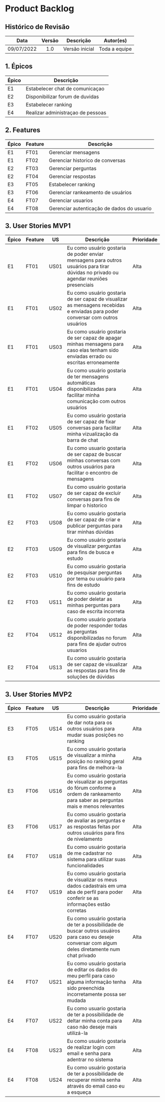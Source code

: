 # Product Backlog

## Histórico de Revisão

| Data | Versão | Descrição | Autor(es) |
|:----------:|:--------:|:----------------------:|:---------------------------:|
09/07/2022 | 1.0 | Versão inicial | Toda a equipe

## 1. Épicos
Épico|Descrição
-|-
E1|Estabelecer chat de comunicaçao
E2|Disponibilizar forum de duvidas
E3|Estabelecer ranking
E4|Realizar administraçao de pessoas

## 2. Features
Épico|Feature|Descrição
-|-|-
E1|FT01|Gerenciar mensagens
E1|FT02|Gerenciar historico de conversas
E2|FT03|Gerenciar perguntas
E2|FT04|Gerenciar respostas
E3|FT05|Estabelecer ranking
E3|FT06|Gerenciar rankeamento de usuários
E4|FT07|Gerenciar  usuarios
E4|FT08|Gerenciar autenticação de dados do usuario

## 3. User Stories MVP1
Épico|Feature|US|Descrição|Prioridade
-|-|-|-|-
E1|FT01|US01|Eu como usuário gostaria de poder enviar mensagens para outros usuários para tirar dúvidas no privado ou agendar reuniões presenciais |Alta
E1|FT01|US02|Eu como usuário gostaria de ser capaz de visualizar as mensagens recebidas e enviadas para poder conversar com outros usuários|Alta
E1|FT01|US03|Eu como usuário gostaria de ser capaz de apagar minhas mensagens para caso elas tenham sido enviadas errado ou escritas erroneamente|Alta
E1|FT01|US04|Eu como usuário gostaria de ter mensagens automáticas disponibilizadas para facilitar minha comunicação com outros usuários|Alta
E1|FT02|US05|Eu como usuário gostaria de ser capaz de fixar conversas para facilitar minha vizualização da barra de chat|Alta
E1|FT02|US06|Eu como usuario gostaria de ser capaz de buscar minhas conversas com outros usuários para facilitar o encontro de mensagens|Alta
E1|FT02|US07|Eu como usuário gostaria de ser capaz de excluir conversas para fins de limpar o historico|Alta
E2|FT03|US08|Eu como usuário gostaria de ser capaz de criar e publicar perguntas para tirar minhas dúvidas |Alta
E2|FT03|US09|Eu como usuário gostaria de visualizar perguntas  para fins de busca e estudo|Alta
E2|FT03|US10|Eu como usuário gostaria de pesquisar perguntas por tema ou usuário para fins de estudo|Alta
E2|FT03|US11|Eu como usuário gostaria de poder deletar as minhas perguntas para caso de escrita incorreta|Alta
E2|FT04|US12|Eu como usuário gostaria de poder responder todas as perguntas disponibilizadas no forum para fins de ajudar outros usuarios|Alta
E2|FT04|US13|Eu como usuário gostaria de ser capaz de visualizar as respostas para fins de soluções de dúvidas|Alta

## 3. User Stories MVP2
Épico|Feature|US|Descrição|Prioridade
-|-|-|-|-
E3|FT05|US14|Eu como usuário gostaria de dar nota para os outros usuários para mudar suas posições no ranking |Alta
E3|FT05|US15|Eu como usuário gostaria de visualizar a minha posição no ranking geral para fins de melhora-la|Alta
E3|FT06|US16|Eu como usuário gostaria de visualizar as perguntas do fórum conforme a ordem de rankeamento para saber as perguntas mais e menos relevantes|Alta
E3|FT06|US17|Eu como usuário gostaria de avaliar as perguntas e as respostas feitas por outros usuários para fins de nivelamento|Alta
E4|FT07|US18|Eu como usuário gostaria de me cadastrar no sistema para utilizar suas funcionalidades|Alta
E4|FT07|US19|Eu como usuário gostaria de visualizar os meus dados cadastrais em uma aba de perfil para poder conferir se as informações estão corretas|Alta
E4|FT07|US20|Eu como usuário gostaria de ter a possibilidade de buscar outros usuáiros para caso eu deseje conversar com algum deles diretamente num chat privado|Alta
E4|FT07|US21|Eu como usuário gostaria de editar os dados do meu perfil para caso alguma informação tenha sido preenchida incorretamente possa ser mudada |Alta
E4|FT07|US22|Eu como usuario gostaria de ter a possibilidade de deltar minha conta para caso não deseje mais utilizá-la|Alta
E4|FT08|US23|Eu como usuário gostaria de realizar login com email e senha para adentrar no sistema|Alta
E4|FT08|US24|Eu como usuário gostaria de ter a possibilidade de recuperar minha senha através do email caso eu a esqueça|Alta